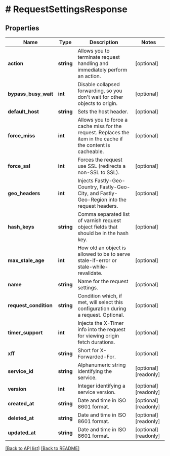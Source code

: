 # # RequestSettingsResponse

## Properties

Name | Type | Description | Notes
------------ | ------------- | ------------- | -------------
**action** | **string** | Allows you to terminate request handling and immediately perform an action. | [optional]
**bypass_busy_wait** | **int** | Disable collapsed forwarding, so you don&#39;t wait for other objects to origin. | [optional]
**default_host** | **string** | Sets the host header. | [optional]
**force_miss** | **int** | Allows you to force a cache miss for the request. Replaces the item in the cache if the content is cacheable. | [optional]
**force_ssl** | **int** | Forces the request use SSL (redirects a non-SSL to SSL). | [optional]
**geo_headers** | **int** | Injects Fastly-Geo-Country, Fastly-Geo-City, and Fastly-Geo-Region into the request headers. | [optional]
**hash_keys** | **string** | Comma separated list of varnish request object fields that should be in the hash key. | [optional]
**max_stale_age** | **int** | How old an object is allowed to be to serve stale-if-error or stale-while-revalidate. | [optional]
**name** | **string** | Name for the request settings. | [optional]
**request_condition** | **string** | Condition which, if met, will select this configuration during a request. Optional. | [optional]
**timer_support** | **int** | Injects the X-Timer info into the request for viewing origin fetch durations. | [optional]
**xff** | **string** | Short for X-Forwarded-For. | [optional]
**service_id** | **string** | Alphanumeric string identifying the service. | [optional] [readonly]
**version** | **int** | Integer identifying a service version. | [optional] [readonly]
**created_at** | **string** | Date and time in ISO 8601 format. | [optional] [readonly]
**deleted_at** | **string** | Date and time in ISO 8601 format. | [optional] [readonly]
**updated_at** | **string** | Date and time in ISO 8601 format. | [optional] [readonly]

[[Back to API list]](../../README.md#endpoints) [[Back to README]](../../README.md)
